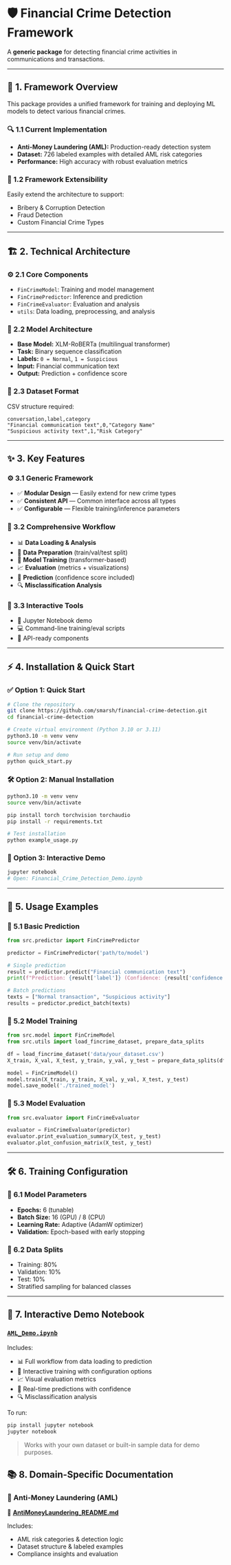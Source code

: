 # 🛡️ Financial Crime Detection Framework

A **generic package** for detecting financial crime activities in communications and transactions.

---

## 🚀 1. Framework Overview

This package provides a unified framework for training and deploying ML models to detect various financial crimes. 

### 🔍 1.1 Current Implementation

- **Anti-Money Laundering (AML):** Production-ready detection system  
- **Dataset:** 726 labeled examples with detailed AML risk categories  
- **Performance:** High accuracy with robust evaluation metrics  

### 🧩 1.2 Framework Extensibility

Easily extend the architecture to support:

- Bribery & Corruption Detection  
- Fraud Detection  
- Custom Financial Crime Types  

---

## 🏗️ 2. Technical Architecture

### ⚙️ 2.1 Core Components

- `FinCrimeModel`: Training and model management  
- `FinCrimePredictor`: Inference and prediction  
- `FinCrimeEvaluator`: Evaluation and analysis  
- `utils`: Data loading, preprocessing, and analysis  

### 🧠 2.2 Model Architecture

- **Base Model:** XLM-RoBERTa (multilingual transformer)  
- **Task:** Binary sequence classification  
- **Labels:** `0 = Normal`, `1 = Suspicious`  
- **Input:** Financial communication text  
- **Output:** Prediction + confidence score  

### 📂 2.3 Dataset Format

CSV structure required:

```csv
conversation,label,category
"Financial communication text",0,"Category Name"
"Suspicious activity text",1,"Risk Category"
```

---

## ✨ 3. Key Features

### ⚙️ 3.1 Generic Framework

- ✅ **Modular Design** — Easily extend for new crime types  
- ✅ **Consistent API** — Common interface across all types  
- ✅ **Configurable** — Flexible training/inference parameters  

### 🔄 3.2 Comprehensive Workflow

- 📊 **Data Loading & Analysis**  
- 🔄 **Data Preparation** (train/val/test split)  
- 🤖 **Model Training** (transformer-based)  
- 📈 **Evaluation** (metrics + visualizations)  
- 🧪 **Prediction** (confidence score included)  
- 🔍 **Misclassification Analysis**  

### 🧰 3.3 Interactive Tools

- 📓 Jupyter Notebook demo  
- 💻 Command-line training/eval scripts  
- 🔌 API-ready components  

---

## ⚡ 4. Installation & Quick Start

### ✅ Option 1: Quick Start

```bash
# Clone the repository
git clone https://github.com/smarsh/financial-crime-detection.git
cd financial-crime-detection

# Create virtual environment (Python 3.10 or 3.11)
python3.10 -m venv venv
source venv/bin/activate

# Run setup and demo
python quick_start.py
```

### 🛠 Option 2: Manual Installation

```bash
python3.10 -m venv venv
source venv/bin/activate

pip install torch torchvision torchaudio
pip install -r requirements.txt

# Test installation
python example_usage.py
```

### 📓 Option 3: Interactive Demo

```bash
jupyter notebook
# Open: Financial_Crime_Detection_Demo.ipynb
```

---

## 🧪 5. Usage Examples

### 🔹 5.1 Basic Prediction

```python
from src.predictor import FinCrimePredictor

predictor = FinCrimePredictor('path/to/model')

# Single prediction
result = predictor.predict("Financial communication text")
print(f"Prediction: {result['label']} (Confidence: {result['confidence']:.3f})")

# Batch predictions
texts = ["Normal transaction", "Suspicious activity"]
results = predictor.predict_batch(texts)
```

### 🔹 5.2 Model Training

```python
from src.model import FinCrimeModel
from src.utils import load_fincrime_dataset, prepare_data_splits

df = load_fincrime_dataset('data/your_dataset.csv')
X_train, X_val, X_test, y_train, y_val, y_test = prepare_data_splits(df)

model = FinCrimeModel()
model.train(X_train, y_train, X_val, y_val, X_test, y_test)
model.save_model('./trained_model')
```

### 🔹 5.3 Model Evaluation

```python
from src.evaluator import FinCrimeEvaluator

evaluator = FinCrimeEvaluator(predictor)
evaluator.print_evaluation_summary(X_test, y_test)
evaluator.plot_confusion_matrix(X_test, y_test)
```

---

## 🛠 6. Training Configuration

### 🧾 6.1 Model Parameters

- **Epochs:** 6 (tunable)  
- **Batch Size:** 16 (GPU) / 8 (CPU)  
- **Learning Rate:** Adaptive (AdamW optimizer)  
- **Validation:** Epoch-based with early stopping  

### 🔄 6.2 Data Splits

- Training: 80%  
- Validation: 10%  
- Test: 10%  
- Stratified sampling for balanced classes  

---

## 📓 7. Interactive Demo Notebook

### [`AML_Demo.ipynb`](./AML_Demo.ipynb)

Includes:

- 📊 Full workflow from data loading to prediction  
- 🤖 Interactive training with configuration options  
- 📈 Visual evaluation metrics  
- 🧪 Real-time predictions with confidence  
- 🔍 Misclassification analysis  

To run:

```bash
pip install jupyter notebook
jupyter notebook
```

> Works with your own dataset or built-in sample data for demo purposes.

## 📚 8. Domain-Specific Documentation

### 🧾 Anti-Money Laundering (AML)

📄 [**AntiMoneyLaundering_README.md**](./AntiMoneyLaundering_README.md)

Includes:

- AML risk categories & detection logic  
- Dataset structure & labeled examples  
- Compliance insights and evaluation